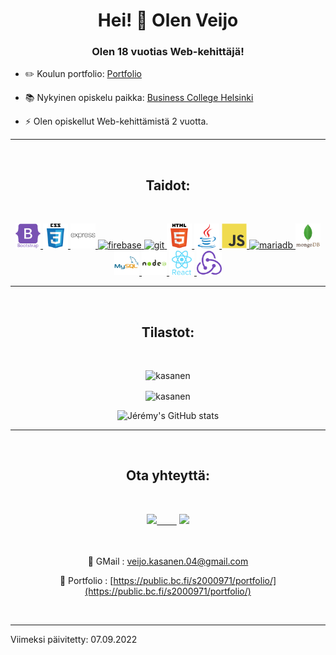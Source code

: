 <h1 align="center">Hei! 👋 Olen Veijo</h1>
<h3 align="center">Olen 18 vuotias Web-kehittäjä!</h3>

- ✏️ Koulun portfolio: [Portfolio](https://public.bc.fi/s2000971/portfolio/)

- 📚 Nykyinen opiskelu paikka: [Business College Helsinki](https://www.bc.fi/)

- ⚡ Olen opiskellut Web-kehittämistä 2 vuotta.

<hr>

<br><h2 align="center">Taidot:</h2><br>

<p align="center"> <a href="https://getbootstrap.com" target="_blank" rel="noreferrer"> <img src="https://raw.githubusercontent.com/devicons/devicon/master/icons/bootstrap/bootstrap-plain-wordmark.svg" alt="bootstrap" width="40" height="40"/> </a> <a href="https://www.w3schools.com/css/" target="_blank" rel="noreferrer"> <img src="https://raw.githubusercontent.com/devicons/devicon/master/icons/css3/css3-original-wordmark.svg" alt="css3" width="40" height="40"/> </a> <a href="https://expressjs.com" target="_blank" rel="noreferrer"> <img src="https://raw.githubusercontent.com/devicons/devicon/master/icons/express/express-original-wordmark.svg" alt="express" width="40" height="40"/> </a> <a href="https://firebase.google.com/" target="_blank" rel="noreferrer"> <img src="https://www.vectorlogo.zone/logos/firebase/firebase-icon.svg" alt="firebase" width="40" height="40"/> </a> <a href="https://git-scm.com/" target="_blank" rel="noreferrer"> <img src="https://www.vectorlogo.zone/logos/git-scm/git-scm-icon.svg" alt="git" width="40" height="40"/> </a> <a href="https://www.w3.org/html/" target="_blank" rel="noreferrer"> <img src="https://raw.githubusercontent.com/devicons/devicon/master/icons/html5/html5-original-wordmark.svg" alt="html5" width="40" height="40"/> </a> <a href="https://www.java.com" target="_blank" rel="noreferrer"> <img src="https://raw.githubusercontent.com/devicons/devicon/master/icons/java/java-original.svg" alt="java" width="40" height="40"/> </a> <a href="https://developer.mozilla.org/en-US/docs/Web/JavaScript" target="_blank" rel="noreferrer"> <img src="https://raw.githubusercontent.com/devicons/devicon/master/icons/javascript/javascript-original.svg" alt="javascript" width="40" height="40"/> </a> <a href="https://mariadb.org/" target="_blank" rel="noreferrer"> <img src="https://www.vectorlogo.zone/logos/mariadb/mariadb-icon.svg" alt="mariadb" width="40" height="40"/> </a> <a href="https://www.mongodb.com/" target="_blank" rel="noreferrer"> <img src="https://raw.githubusercontent.com/devicons/devicon/master/icons/mongodb/mongodb-original-wordmark.svg" alt="mongodb" width="40" height="40"/> </a> <a href="https://www.mysql.com/" target="_blank" rel="noreferrer"> <img src="https://raw.githubusercontent.com/devicons/devicon/master/icons/mysql/mysql-original-wordmark.svg" alt="mysql" width="40" height="40"/> </a> <a href="https://nodejs.org" target="_blank" rel="noreferrer"> <img src="https://raw.githubusercontent.com/devicons/devicon/master/icons/nodejs/nodejs-original-wordmark.svg" alt="nodejs" width="40" height="40"/> </a> <a href="https://reactjs.org/" target="_blank" rel="noreferrer"> <img src="https://raw.githubusercontent.com/devicons/devicon/master/icons/react/react-original-wordmark.svg" alt="react" width="40" height="40"/> </a> <a href="https://redux.js.org" target="_blank" rel="noreferrer"> <img src="https://raw.githubusercontent.com/devicons/devicon/master/icons/redux/redux-original.svg" alt="redux" width="40" height="40"/> </a> </p>

<hr>

<br><h2 align="center">Tilastot:</h2><br>

<div align="center">

<p align="center"> <img src="https://komarev.com/ghpvc/?username=kasanen&label=Katselukertaa&color=63b42d&style=flat-square" alt="kasanen" /> </p>

<p><img align="center" src="https://github-readme-stats.vercel.app/api/top-langs?username=kasanen&show_icons=true&title_color=ffffff&text_color=6b707b&bg_color=0d1117&locale=en&layout=compact" alt="kasanen" /></p>

![Jérémy's GitHub stats](https://github-readme-stats.vercel.app/api?username=kasanen&count_private=true&show_icons=true&theme=dark&hide=issues)

<hr>  
  
</div>

<br><h2 align="center">Ota yhteyttä:</h2><br>

<div align="center">
<a href="https://www.linkedin.com/in/veijo-kasanen-254a43236/"><img src="https://img.shields.io/badge/-LinkedIn-0a66c2?style=for-the-badge&logo=linkedin&logoColor=fff&labelColor=282828">&nbsp;&nbsp;&nbsp;&nbsp;&nbsp;&nbsp;&nbsp;&nbsp;</a>
<a href="https://github.com/kasanen"><img src="https://img.shields.io/badge/-Github-f0f6fc?style=for-the-badge&logo=github&logoColor=fff&labelColor=282828"></a>

<br><br>
📧 GMail : veijo.kasanen.04@gmail.com

🔗 Portfolio : [https://public.bc.fi/s2000971/portfolio/](https://public.bc.fi/s2000971/portfolio/)

</div><br>

---

Viimeksi päivitetty: 07.09.2022
